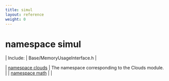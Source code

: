 ```yaml
---
title: simul
layout: reference
weight: 0
---
```

namespace simul
===

| Include: | Base/MemoryUsageInterface.h |



| [namespace clouds](simul/clouds) | The namespace corresponding to the Clouds module.<br> |
| [namespace math](simul/math) |  |

